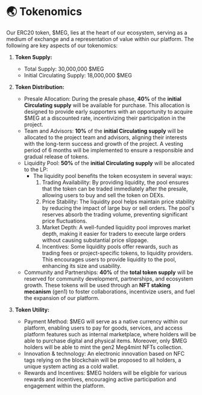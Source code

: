 # 🌏 Tokenomics

Our ERC20 token, $MEG, lies at the heart of our ecosystem, serving as a medium of exchange and a representation of value within our platform. The following are key aspects of our tokenomics:

1.  **Token Supply:**

    * Total Supply: 30,000,000 $MEG
    * Initial Circulating Supply: 18,000,000 $MEG


2.  **Token Distribution:**

    * Presale Allocation: During the presale phase, **40%** of the **initial Circulating supply** will be available for purchase. This allocation is designed to provide early supporters with an opportunity to acquire $MEG at a discounted rate, incentivizing their participation in the project.
    * Team and Advisors: **10%** of the **initial Circulating supply** will be allocated to the project team and advisors, aligning their interests with the long-term success and growth of the project. A vesting period of 6 months will be implemented to ensure a responsible and gradual release of tokens.
    * Liquidity Pool: **50%** of the **initial Circulating supply** will be allocated to the LP:
      * The liquidity pool benefits the token ecosystem in several ways:
        1. Trading Availability: By providing liquidity, the pool ensures that the token can be traded immediately after the presale, allowing users to buy and sell the token on DEXs.
        2. Price Stability: The liquidity pool helps maintain price stability by reducing the impact of large buy or sell orders. The pool's reserves absorb the trading volume, preventing significant price fluctuations.
        3. Market Depth: A well-funded liquidity pool improves market depth, making it easier for traders to execute large orders without causing substantial price slippage.
        4. Incentives: Some liquidity pools offer rewards, such as trading fees or project-specific tokens, to liquidity providers. This encourages users to provide liquidity to the pool, enhancing its size and usability.
    * Community and Partnerships: **40%** of the **total token supply** will be reserved for community development, partnerships, and ecosystem growth. These tokens will be used through an **NFT staking mecanism** (gen1) to foster collaborations, incentivize users, and fuel the expansion of our platform.


3. **Token Utility:**
   * Payment Method: $MEG will serve as a native currency within our platform, enabling users to pay for goods, services, and access platform features such as internal marketplace, where holders will be able to purchase digital and physical items. Moreover, only $MEG holders will be able to mint the gen2 Meg4mint NFTs collection.
   * Innovation & technology: An electronic innovation based on NFC tags relying on the blockchain will be proposed to all holders, a unique system acting as a cold wallet.
   * Rewards and Incentives: $MEG holders will be eligible for various rewards and incentives, encouraging active participation and engagement within the platform.
